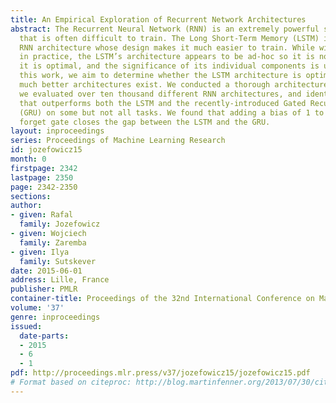 ```yaml
---
title: An Empirical Exploration of Recurrent Network Architectures
abstract: The Recurrent Neural Network (RNN) is an extremely powerful sequence model
  that is often difficult to train. The Long Short-Term Memory (LSTM) is a specific
  RNN architecture whose design makes it much easier to train. While wildly successful
  in practice, the LSTM’s architecture appears to be ad-hoc so it is not clear if
  it is optimal, and the significance of its individual components is unclear. In
  this work, we aim to determine whether the LSTM architecture is optimal or whether
  much better architectures exist. We conducted a thorough architecture search where
  we evaluated over ten thousand different RNN architectures, and identified an architecture
  that outperforms both the LSTM and the recently-introduced Gated Recurrent Unit
  (GRU) on some but not all tasks. We found that adding a bias of 1 to the LSTM’s
  forget gate closes the gap between the LSTM and the GRU.
layout: inproceedings
series: Proceedings of Machine Learning Research
id: jozefowicz15
month: 0
firstpage: 2342
lastpage: 2350
page: 2342-2350
sections: 
author:
- given: Rafal
  family: Jozefowicz
- given: Wojciech
  family: Zaremba
- given: Ilya
  family: Sutskever
date: 2015-06-01
address: Lille, France
publisher: PMLR
container-title: Proceedings of the 32nd International Conference on Machine Learning
volume: '37'
genre: inproceedings
issued:
  date-parts:
  - 2015
  - 6
  - 1
pdf: http://proceedings.mlr.press/v37/jozefowicz15/jozefowicz15.pdf
# Format based on citeproc: http://blog.martinfenner.org/2013/07/30/citeproc-yaml-for-bibliographies/
---
```

